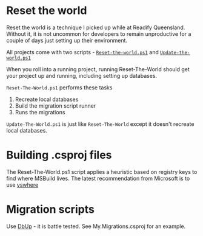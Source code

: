 # Reset the world

Reset the world is a technique I picked up while at Readify Queensland.
Without it, it is not uncommon for developers to remain unproductive
for a couple of days just setting up their environment.

All projects come with two scripts - [`Reset-the-world.ps1`](.ResetTheWorld\ResetTheWorld.ps1) and [`Update-the-world.ps1`](.\ResetTheWorld\UpdateTheWorld.ps1)

When you roll into a running project, running Reset-The-World should get
your project up and running, including setting up databases.

`Reset-The-World.ps1` performs these tasks
1. Recreate local databases
2. Build the migration script runner
3. Runs the migrations

`Update-The-World.ps1` is just like `Reset-The-World` except it doesn't
recreate local databases.

# Building .csproj files

The Reset-The-World.ps1 script applies a heuristic based on registry keys to find where MSBuild lives. The latest recommendation from Microsoft is to use [vswhere](https://github.com/Microsoft/vswhere)

# Migration scripts

Use [DbUp](http://dbup.readthedocs.io/en/latest/) - it is battle tested.
See My.Migrations.csproj for an example.




